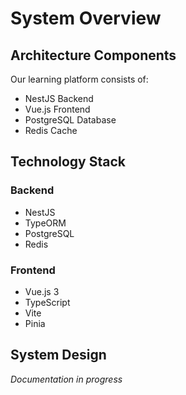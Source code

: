 # System Overview

## Architecture Components

Our learning platform consists of:

- NestJS Backend
- Vue.js Frontend
- PostgreSQL Database
- Redis Cache

## Technology Stack

### Backend

- NestJS
- TypeORM
- PostgreSQL
- Redis

### Frontend

- Vue.js 3
- TypeScript
- Vite
- Pinia

## System Design

_Documentation in progress_
